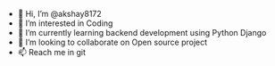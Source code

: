 - 👋 Hi, I’m @akshay8172
- 👀 I’m interested in Coding
- 🌱 I’m currently learning backend development using Python Django 
- 💞️ I’m looking to collaborate on Open source project
- 📫 Reach me in git

<!---
akshay8172/akshay8172 is a ✨ special ✨ repository because its `README.md` (this file) appears on your GitHub profile.
You can click the Preview link to take a look at your changes.
--->
